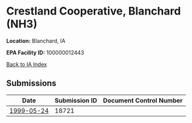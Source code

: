 # Crestland Cooperative, Blanchard (NH3)

**Location:** Blanchard, IA

**EPA Facility ID:** 100000012443

[Back to IA Index](../../index.md)

## Submissions

| Date | Submission ID | Document Control Number |
|------|--------------|-------------------------|
| [1999-05-24](submissions/18721.md) | 18721 |  |
